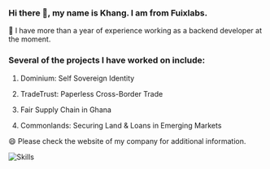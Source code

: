 <!--
**wuckan/wuckan** is a ✨ _special_ ✨ repository because its `README.md` (this file) appears on your GitHub profile.

Here are some ideas to get you started:

- 🔭 I’m currently working on ...
- 🌱 I’m currently learning ...
- 👯 I’m looking to collaborate on ...
- 🤔 I’m looking for help with ...
- 💬 Ask me about ...
- 📫 How to reach me: ...
- 😄 Pronouns: ...
- ⚡ Fun fact: ...
-->

### Hi there 👋, my name is Khang. I am from Fuixlabs.

💬 I have more than a year of experience working as a backend developer at the moment.

### Several of the projects I have worked on include:

1. Dominium: Self Sovereign Identity

2. TradeTrust: Paperless Cross-Border Trade

3. Fair Supply Chain in Ghana

4. Commonlands: Securing Land & Loans in Emerging Markets

😄 Please check the website of my company for additional information.

![Skills](https://skillicons.dev/icons?i=cloudflare,workers,github,c,cpp,html,js,ts,css,py,md,bash,docker,git,mongodb,mysql,redis,linux,nginx,vscode,express,jquery,nodejs,nestjs,vue,wasm)
